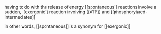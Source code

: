 having to do with the release of energy
[[spontaneous]] reactions involve a sudden, [[exergonic]] reaction involving [[ATP]] and [[phosphorylated-intermediates]]

in other words, [[spontaneous]] is a synonym for [[exergonic]]